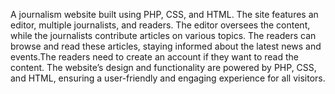 A journalism website built using PHP, CSS, and HTML. The site features an editor, multiple journalists, and readers. The editor oversees the content, while the journalists contribute articles on various topics. The readers can browse and read these articles, staying informed about the latest news and events.The readers need to create an account if they want to read the content. The website’s design and functionality are powered by PHP, CSS, and HTML, ensuring a user-friendly and engaging experience for all visitors.
